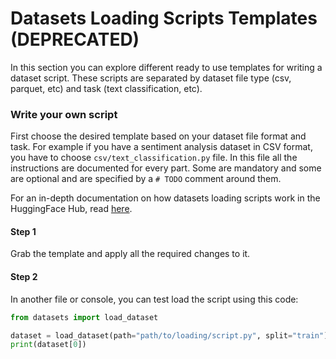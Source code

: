 # Datasets Loading Scripts Templates (DEPRECATED)
In this section you can explore different ready to use templates for writing a dataset script.
These scripts are separated by dataset file type (csv, parquet, etc) and task (text classification, etc).

### Write your own script
First choose the desired template based on your dataset file format and task.
For example if you have a sentiment analysis dataset in CSV format, you have to choose
`csv/text_classification.py` file. In this file all the instructions are documented for every part.
Some are mandatory and some are optional and are specified by a `# TODO` comment around them.

For an in-depth documentation on how datasets loading scripts work in the HuggingFace Hub, read [here](https://huggingface.co/docs/datasets/dataset_script).

#### Step 1
Grab the template and apply all the required changes to it.
#### Step 2
In another file or console, you can test load the script using this code:
```python
from datasets import load_dataset

dataset = load_dataset(path="path/to/loading/script.py", split="train")
print(dataset[0])

```

